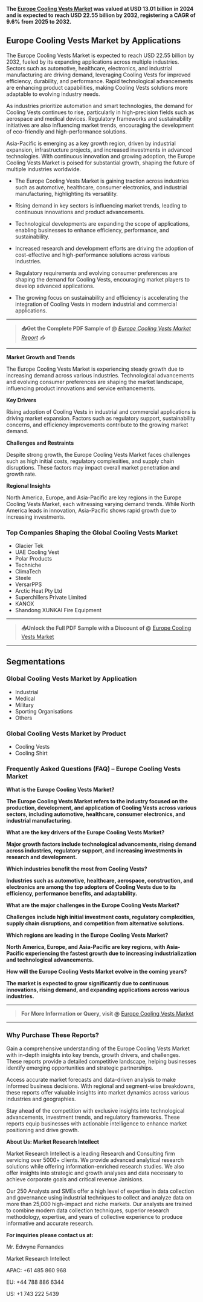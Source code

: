 <p><strong>The <a href="https://www.marketresearchintellect.com/download-sample/?rid=274370&amp;utm_source=Pulse-April-Europe&amp;utm_medium=852">Europe Cooling Vests Market</a> was valued at USD 13.01 billion in 2024 and is expected to reach USD 22.55 billion by 2032, registering a CAGR of 9.6% from 2025 to 2032.</strong></p><h2>Europe Cooling Vests Market by Applications&nbsp;</h2><p><p>The Europe Cooling Vests Market is expected to reach USD 22.55 billion by 2032, fueled by its expanding applications across multiple industries. Sectors such as automotive, healthcare, electronics, and industrial manufacturing are driving demand, leveraging Cooling Vests for improved efficiency, durability, and performance. Rapid technological advancements are enhancing product capabilities, making Cooling Vests solutions more adaptable to evolving industry needs.</p><p>As industries prioritize automation and smart technologies, the demand for Cooling Vests continues to rise, particularly in high-precision fields such as aerospace and medical devices. Regulatory frameworks and sustainability initiatives are also influencing market trends, encouraging the development of eco-friendly and high-performance solutions.</p><p>Asia-Pacific is emerging as a key growth region, driven by industrial expansion, infrastructure projects, and increased investments in advanced technologies. With continuous innovation and growing adoption, the Europe Cooling Vests Market is poised for substantial growth, shaping the future of multiple industries worldwide.</p></p><ul><li><p>The Europe Cooling Vests Market is gaining traction across industries such as automotive, healthcare, consumer electronics, and industrial manufacturing, highlighting its versatility.</p></li><li><p>Rising demand in key sectors is influencing market trends, leading to continuous innovations and product advancements.</p></li><li><p>Technological developments are expanding the scope of applications, enabling businesses to enhance efficiency, performance, and sustainability.</p></li><li><p>Increased research and development efforts are driving the adoption of cost-effective and high-performance solutions across various industries.</p></li><li><p>Regulatory requirements and evolving consumer preferences are shaping the demand for Cooling Vests, encouraging market players to develop advanced applications.</p></li><li><p>The growing focus on sustainability and efficiency is accelerating the integration of Cooling Vests in modern industrial and commercial applications.</p></li></ul><hr /><blockquote><p><strong><span class="font-[700]">📥Get the Complete PDF Sample of @ </span></strong><em><span class="font-[700]"><a href="https://www.marketresearchintellect.com/download-sample/?rid=274370&amp;utm_source=Pulse-April-Europe&amp;utm_medium=852" target="_blank" data-tracking-control-name="article-ssr-frontend-pulse_little-text-block" data-tracking-will-navigate="" data-test-link="">Europe Cooling Vests Market Report</a>&nbsp;📥</span></em></p></blockquote><hr /><p class="" data-start="77" data-end="360"><strong data-start="77" data-end="105">Market Growth and Trends</strong></p><p class="" data-start="77" data-end="360">The Europe Cooling Vests Market is experiencing steady growth due to increasing demand across various industries. Technological advancements and evolving consumer preferences are shaping the market landscape, influencing product innovations and service enhancements.</p><p class="" data-start="362" data-end="606"><strong data-start="362" data-end="377">Key Drivers</strong></p><p class="" data-start="362" data-end="606">Rising adoption of Cooling Vests in industrial and commercial applications is driving market expansion. Factors such as regulatory support, sustainability concerns, and efficiency improvements contribute to the growing market demand.</p><p class="" data-start="608" data-end="849"><strong data-start="608" data-end="637">Challenges and Restraints</strong></p><p class="" data-start="608" data-end="849">Despite strong growth, the Europe Cooling Vests Market faces challenges such as high initial costs, regulatory complexities, and supply chain disruptions. These factors may impact overall market penetration and growth rate.</p><p class="" data-start="851" data-end="1095"><strong data-start="851" data-end="872">Regional Insights</strong></p><p class="" data-start="851" data-end="1095">North America, Europe, and Asia-Pacific are key regions in the Europe Cooling Vests Market, each witnessing varying demand trends. While North America leads in innovation, Asia-Pacific shows rapid growth due to increasing investments.</p><p><h3>Top Companies Shaping the Global Cooling Vests Market </h3><ul><li>Glacier Tek</li><li>UAE Cooling Vest</li><li>Polar Products</li><li>Techniche</li><li>ClimaTech</li><li>Steele</li><li>VersarPPS</li><li>Arctic Heat Pty Ltd</li><li>Superchillers Private Limited</li><li>KANOX</li><li>Shandong XUNKAI Fire Equipment</li></ul></p><hr /><blockquote><p><strong>📥Unlock the Full PDF Sample with a Discount of @</strong> <a href="https://www.marketresearchintellect.com/ask-for-discount/?rid=274370&amp;utm_source=Pulse-April-Europe&amp;utm_medium=852">Europe Cooling Vests Market</a></p></blockquote><hr /><p><h2>Segmentations</h2><h3>Global Cooling Vests Market by Application</h3><ul><li>Industrial</li><li>Medical</li><li>Military</li><li>Sporting Organisations</li><li>Others</li></ul><h3>Global Cooling Vests Market by Product</h3><ul><li>Cooling Vests</li><li>Cooling Shirt</li></ul></p><h3><strong>Frequently Asked Questions (FAQ) &ndash; Europe Cooling Vests Market</strong></h3><p><strong>What is the Europe Cooling Vests Market?</strong></p><p><strong>The Europe Cooling Vests Market refers to the industry focused on the production, development, and application of Cooling Vests across various sectors, including automotive, healthcare, consumer electronics, and industrial manufacturing.</strong></p><p><strong>What are the key drivers of the Europe Cooling Vests Market?</strong></p><p><strong>Major growth factors include technological advancements, rising demand across industries, regulatory support, and increasing investments in research and development.</strong></p><p><strong>Which industries benefit the most from Cooling Vests?</strong></p><p><strong>Industries such as automotive, healthcare, aerospace, construction, and electronics are among the top adopters of Cooling Vests due to its efficiency, performance benefits, and adaptability.</strong></p><p><strong>What are the major challenges in the Europe Cooling Vests Market?</strong></p><p><strong>Challenges include high initial investment costs, regulatory complexities, supply chain disruptions, and competition from alternative solutions.</strong></p><p><strong>Which regions are leading in the Europe Cooling Vests Market?</strong></p><p><strong>North America, Europe, and Asia-Pacific are key regions, with Asia-Pacific experiencing the fastest growth due to increasing industrialization and technological advancements.</strong></p><p><strong>How will the Europe Cooling Vests Market evolve in the coming years?</strong></p><p><strong>The market is expected to grow significantly due to continuous innovations, rising demand, and expanding applications across various industries.</strong></p><hr /><blockquote><p><span class="font-[700]"><strong>For More Information or Query, visit&nbsp;@</strong>&nbsp;</span><span class="font-[700]"><a href="https://www.marketresearchintellect.com/product/global-cooling-vests-market-size-and-forecast/?utm_source=Linkedin&utm_medium=852" target="_blank" data-tracking-control-name="article-ssr-frontend-pulse_little-text-block" data-tracking-will-navigate="" data-test-link="">Europe Cooling Vests Market</a></span></p></blockquote><hr /><h3><strong data-start="0" data-end="31">Why Purchase These Reports?</strong></h3><p class="" data-start="35" data-end="297">Gain a comprehensive understanding of the Europe Cooling Vests Market with in-depth insights into key trends, growth drivers, and challenges. These reports provide a detailed competitive landscape, helping businesses identify emerging opportunities and strategic partnerships.</p><p class="" data-start="299" data-end="540">Access accurate market forecasts and data-driven analysis to make informed business decisions. With regional and segment-wise breakdowns, these reports offer valuable insights into market dynamics across various industries and geographies.</p><p class="" data-start="542" data-end="784">Stay ahead of the competition with exclusive insights into technological advancements, investment trends, and regulatory frameworks. These reports equip businesses with actionable intelligence to enhance market positioning and drive growth.</p><p><strong><span class="font-[700]">About Us: Market Research Intellect</span></strong></p><p><span class="">Market Research Intellect is a leading Research and Consulting firm servicing over 5000+ clients. We provide advanced analytical research solutions while offering information-enriched research studies.&nbsp;</span>We also offer insights into strategic and growth analyses and data necessary to achieve corporate goals and critical revenue Janisions.</p><p><span class="">Our 250 Analysts and SMEs offer a high level of expertise in data collection and governance using industrial techniques to collect and analyze data on more than 25,000 high-impact and niche markets. Our analysts are trained to combine modern data collection techniques, superior research methodology, expertise, and years of collective experience to produce informative and accurate research.</span></p><p><strong>For inquiries please contact us at:</strong></p><p>Mr. Edwyne Fernandes</p><p>Market Research Intellect</p><p>APAC: +61 485 860 968</p><p>EU: +44 788 886 6344</p><p>US: +1 743 222 5439</p>